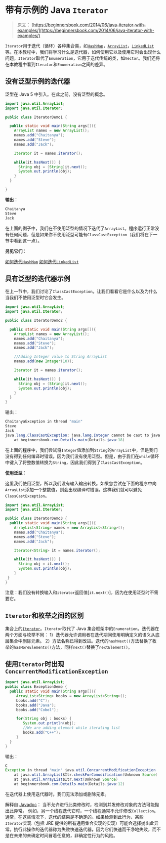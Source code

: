 # 带有示例的 Java `Iterator`

> 原文： [https://beginnersbook.com/2014/06/java-iterator-with-examples/](https://beginnersbook.com/2014/06/java-iterator-with-examples/)

`Iterator`用于迭代（循环）各种集合类，如[`HashMap`](https://beginnersbook.com/2013/12/hashmap-in-java-with-example/)，[`ArrayList`](https://beginnersbook.com/2013/12/java-arraylist/)，[`LinkedList`](https://beginnersbook.com/2013/12/linkedlist-in-java-with-example/)等。在本教程中，我们将学习什么是迭代器，如何使用它以及使用它时会出现什么问题。`Iterator`取代了`Enumeration`，它用于迭代传统的类，如`Vector`。我们还将在本教程中看到`Iterator`和`Enumeration`之间的差异。

## 没有泛型示例的迭代器

泛型在 Java 5 中引入。在此之前，没有泛型的概念。

```java
import java.util.ArrayList;
import java.util.Iterator;

public class IteratorDemo1 {

  public static void main(String args[]){
    ArrayList names = new ArrayList();
    names.add("Chaitanya");
    names.add("Steve");
    names.add("Jack");

    Iterator it = names.iterator();

    while(it.hasNext()) {
      String obj = (String)it.next();
      System.out.println(obj);
    }
  }

}
```

**输出**：

```java
Chaitanya
Steve
Jack
```

在上面的例子中，我们在不使用泛型的情况下迭代了`ArrayList`。程序运行正常没有任何问题，但是如果你不使用泛型可能有`ClassCastException`（我们将在下一节中看到这一点）。

**另见它们：**

[如何迭代`HashMap`](https://beginnersbook.com/2013/12/how-to-loop-hashmap-in-java/ "How to loop HashMap in java")
[如何迭代`LinkedList`](https://beginnersbook.com/2013/12/how-to-loop-linkedlist-in-java/)

## 具有泛型的迭代器示例

在上一节中，我们讨论了`ClassCastException`。让我们看看它是什么以及为什么当我们不使用泛型时它会发生。

```java
import java.util.ArrayList;
import java.util.Iterator;

public class IteratorDemo2 {

  public static void main(String args[]){
    ArrayList names = new ArrayList();
    names.add("Chaitanya");
    names.add("Steve");
    names.add("Jack");

    //Adding Integer value to String ArrayList
    names.add(new Integer(10));

    Iterator it = names.iterator();

    while(it.hasNext()) {
      String obj = (String)it.next();
      System.out.println(obj);
    }
  }
}
```

输出：

```java
ChaitanyaException in thread "main" 
Steve
Jack
java.lang.ClassCastException: java.lang.Integer cannot be cast to java.lang.String
	at beginnersbook.com.Details.main(Details.java:18)
```

在上面的程序中，我们尝试将`Integer`值添加到`String`的`ArrayList`中，但是我们没有得到任何编译时错误，因为我们没有使用泛型。但是，由于我们在`while`循环中键入了将整数值转换为`String`，因此我们得到了`ClassCastException`。

**使用泛型：**

这里我们使用泛型，所以我们没有输入输出转换。如果您尝试在下面的程序中向`ArrayList`添加一个整数值，则会出现编译时错误。这样我们就可以避免`ClassCastException`。

```java
import java.util.ArrayList;
import java.util.Iterator;

public class IteratorDemo3 {
  public static void main(String args[]){
    ArrayList<String> names = new ArrayList<String>();
    names.add("Chaitanya");
    names.add("Steve");
    names.add("Jack");

    Iterator<String> it = names.iterator();

    while(it.hasNext()) {
      String obj = it.next();
      System.out.println(obj);
    }
 }
}
```

注意：我们没有转换输入和`iterator`返回值[`it.next()`]，因为在使用泛型时不需要它。

## `Iterator`和枚举之间的区别

集合上的[`Iterator`](https://docs.oracle.com/javase/6/docs/api/java/util/Iterator.html)。`Iterator`取代了 Java 集合框架中的`Enumeration`。迭代器在两个方面与枚举不同：
1）迭代器允许调用者在迭代期间使用明确定义的语义从底层集合中删除元素。
2）方法名称已得到改进。迭代的`hashNext()`方法替换了枚举的`hasMoreElements()`方法，同样`next()`替换了`nextElement()`。

## 使用`Iterator`时出现`ConcurrentModificationException`

```java
import java.util.ArrayList;
public class ExceptionDemo {
  public static void main(String args[]){
     ArrayList<String> books = new ArrayList<String>();
     books.add("C");
     books.add("Java");
     books.add("Cobol");

     for(String obj : books) {
        System.out.println(obj); 
        //We are adding element while iterating list
        books.add("C++");
     }
  }
}
```

输出：

```java
C
Exception in thread "main" java.util.ConcurrentModificationException
	at java.util.ArrayList$Itr.checkForComodification(Unknown Source)
	at java.util.ArrayList$Itr.next(Unknown Source)
	at beginnersbook.com.Details.main(Details.java:12)
```

在迭代器上使用迭代器时，我们无法添加或删除元素。

解释自 [Javadoc](https://docs.oracle.com/javase/6/docs/api/java/util/ConcurrentModificationException.html)：
当不允许进行此类修改时，检测到并发修改对象的方法可能抛出此异常。
例如，另一个线程迭代它时，一个线程通常不允许修改`Collection`。通常，在这些情况下，迭代的结果是不确定的。如果检测到此行为，某些`Iterator`实现（包括 JRE 提供的所有通用集合实现的实现）可能会选择抛出此异常。执行此操作的迭代器称为失败快速迭代器，因为它们快速而干净地失败，而不是在未来的未确定时间冒着任意的，非确定性行为的风险。